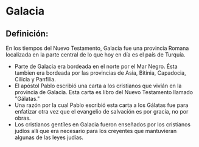# Galacia

## Definición: 

En los tiempos del Nuevo Testamento, Galacia fue una provincia Romana localizada en la parte central de lo que hoy en día es el país de Turquía.

* Parte de Galacia era bordeada en el norte por el Mar Negro. Ésta tambien era bordeada por las provincias de Asia, Bitinia, Capadocia, Cilicia y Panfilia.
* El apóstol Pablo escribió una carta a los cristianos que vivián en la provincia de Galacia. Esta carta es libro del Nuevo Testamento llamado "Gálatas."
* Una razón por la cual Pablo escribió esta carta a los Gálatas fue para enfatizar otra vez que el evangelio de salvación es por gracia, no por obras.
* Los cristianos gentíles en Galacia fueron enseñados por los cristianos judíos allí que era necesario para los creyentes que mantuvieran algunas de las leyes judías.

